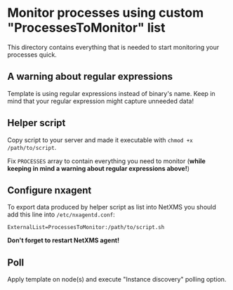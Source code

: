 # Monitor processes using custom "ProcessesToMonitor" list

This directory contains everything that is needed to start monitoring your processes quick.

## A warning about regular expressions

Template is using regular expressions instead of binary's name. Keep in mind that your regular expression might capture unneeded data!

## Helper script

Copy script to your server and made it executable with `chmod +x /path/to/script`.

Fix `PROCESSES` array to contain everything you need to monitor (**while keeping in mind a warning about regular expressions above!**)

## Configure nxagent

To export data produced by helper script as list into NetXMS you should add this line into `/etc/nxagentd.conf`:

```
ExternalList=ProcessesToMonitor:/path/to/script.sh
```

**Don't forget to restart NetXMS agent!**

## Poll

Apply template on node(s) and execute "Instance discovery" polling option.
